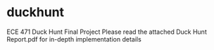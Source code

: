 # duckhunt
ECE 471 Duck Hunt Final Project
Please read the attached Duck Hunt Report.pdf for in-depth implementation details

